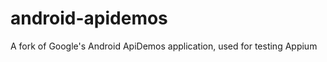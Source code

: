 android-apidemos
================

A fork of Google's Android ApiDemos application, used for testing Appium